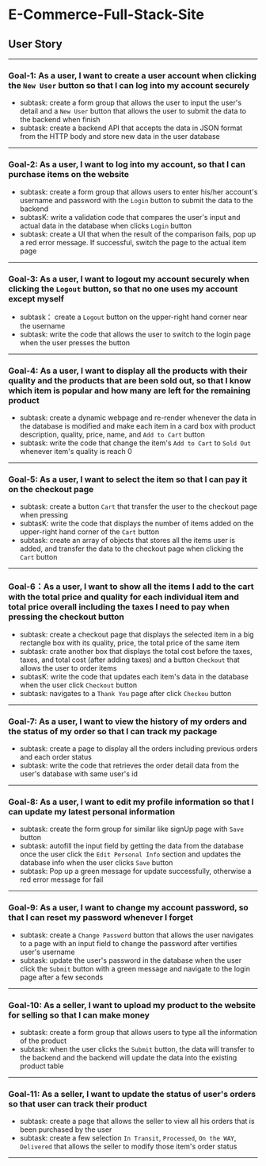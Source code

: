 # E-Commerce-Full-Stack-Site

## User Story 
---

### Goal-1: As a user, I want to create a user account when clicking the `New User` button so that I can log into my account securely 

- subtask: create a form group that allows the user to input the user's detail and a `New User` button that allows the user to submit the data to the backend when finish
- subtask: create a backend API that accepts the data in JSON format from the HTTP body and store new data in the user database
---

### Goal-2: As a user, I want to log into my account, so that I can purchase items on the website

- subtask: create a form group that allows users to enter his/her account's username and password with the `Login` button to submit the data to the backend
- subtasK: write a validation code that compares the user's input and actual data in the database when clicks `Login` button
- subtask: create a UI that when the result of the comparison fails, pop up a red error message. If successful, switch the page to the actual item page
---

### Goal-3: As a user, I want to logout my account securely when clicking the `Logout` button, so that no one uses my account except myself

- subtask： create a `Logout` button on the upper-right hand corner near the username 
- subtask: write the code that allows the user to switch to the login page when the user presses the button
---

### Goal-4: As a user, I want to display all the products with their quality and the products that are been sold out, so that I know which item is popular and how many are left for the remaining product

- subtask: create a dynamic webpage and re-render whenever the data in the database is modified and make each item in a card box with product description, quality, price, name, and `Add to Cart` button
- subtask: write the code that change the item's `Add to Cart` to `Sold Out` whenever item's quality is reach 0
---

### Goal-5: As a user, I want to select the item so that I can pay it on the checkout page

- subtask: create a button `Cart` that transfer the user to the checkout page when pressing
- subtasK: write the code that displays the number of items added on the upper-right hand corner of the `Cart` button 
- subtask: create an array of objects that stores all the items user is added, and transfer the data to the checkout page when clicking the `Cart` button
----

### Goal-6：As a user, I want to show all the items I add to the cart with the total price and quality for each individual item and total price overall including the taxes I need to pay when pressing the checkout button

- subtask: create a checkout page that displays the selected item in a big rectangle box with its quality, price, the total price of the same item
- subtask: crate another box that displays the total cost before the taxes, taxes, and total cost (after adding taxes) and a button `Checkout` that allows the user to order items
- subtasK: write the code that updates each item's data in the database when the user click `Checkout` button
- subtask: navigates to a `Thank You` page after click `Checkou` button
----

### Goal-7: As a user, I want to view the history of my orders and the status of my order so that I can track my package

- subtask: create a page to display all the orders including previous orders and each order status 
- subtask: write the code that retrieves the order detail data from the user's database with same user's id 
---

### Goal-8: As a user, I want to edit my profile information so that I can update my latest personal information

- subtask: create the form group for similar like signUp page with `Save` button
- subtask: autofill the input field by getting the data from the database once the user click the `Edit Personal Info` section and updates the database info when the user clicks `Save` button
- subtask: Pop up a green message for update successfully, otherwise a red error message for fail
---

### Goal-9: As a user, I want to change my account password, so that I can reset my password whenever I forget

- subtask: create a `Change Password` button that allows the user navigates to a page with an input field to change the password after vertifies user's username
- subtask: update the user's password in the database when the user click the `Submit` button with a green message and navigate to the login page after a few seconds
---

### Goal-10: As a seller, I want to upload my product to the website for selling so that I can make money 

- subtask: create a form group that allows users to type all the information of the product 
- subtask: when the user clicks the `Submit` button, the data will transfer to the backend and the backend will update the data into the existing product table
---

### Goal-11: As a seller, I want to update the status of user's orders so that user can track their product

- subtask: create a page that allows the seller to view all his orders that is been purchased by the user
- subtask: create a few selection `In Transit`, `Processed`, `On the WAY`, `Delivered` that allows the seller to modify those item's order status
---





